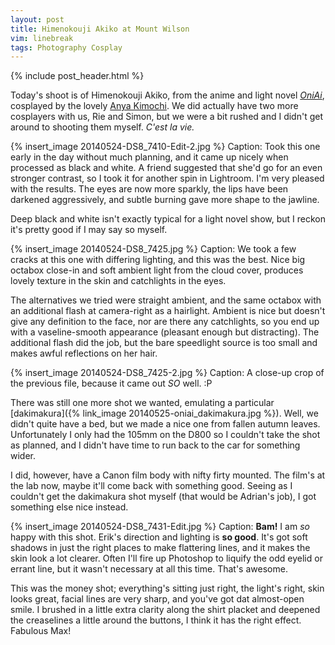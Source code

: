 ```yaml
---
layout: post
title: Himenokouji Akiko at Mount Wilson
vim: linebreak
tags: Photography Cosplay
---
```


{% include post_header.html %}

Today's shoot is of Himenokouji Akiko, from the anime and light novel [*OniAi*](http://en.wikipedia.org/wiki/Onii-chan_dakedo_Ai_sae_Areba_Kankei_Naiyone!), cosplayed by the lovely [Anya Kimochi](https://www.facebook.com/AnyaKimochi). We did actually have two more cosplayers with us, Rie and Simon, but we were a bit rushed and I didn't get around to shooting them myself. *C'est la vie.*

{% insert_image 20140524-DS8_7410-Edit-2.jpg %}
Caption: Took this one early in the day without much planning, and it came up nicely when processed as black and white. A friend suggested that she'd go for an even stronger contrast, so I took it for another spin in Lightroom. I'm very pleased with the results. The eyes are now more sparkly, the lips have been darkened aggressively, and subtle burning gave more shape to the jawline.

Deep black and white isn't exactly typical for a light novel show, but I reckon it's pretty good if I may say so myself.


{% insert_image 20140524-DS8_7425.jpg %}
Caption: We took a few cracks at this one with differing lighting, and this was the best. Nice big octabox close-in and soft ambient light from the cloud cover, produces lovely texture in the skin and catchlights in the eyes.

The alternatives we tried were straight ambient, and the same octabox with an additional flash at camera-right as a hairlight. Ambient is nice but doesn't give any definition to the face, nor are there any catchlights, so you end up with a vaseline-smooth appearance (pleasant enough but distracting). The additional flash did the job, but the bare speedlight source is too small and makes awful reflections on her hair.


{% insert_image 20140524-DS8_7425-2.jpg %}
Caption: A close-up crop of the previous file, because it came out *SO* well. :P

There was still one more shot we wanted, emulating a particular [dakimakura]({% link_image 20140525-oniai_dakimakura.jpg %}). Well, we didn't quite have a bed, but we made a nice one from fallen autumn leaves. Unfortunately I only had the 105mm on the D800 so I couldn't take the shot as planned, and I didn't have time to run back to the car for something wider.

I did, however, have a Canon film body with nifty firty mounted. The film's at the lab now, maybe it'll come back with something good. Seeing as I couldn't get the dakimakura shot myself (that would be Adrian's job), I got something else nice instead.

{% insert_image 20140524-DS8_7431-Edit.jpg %}
Caption: **Bam!** I am *so* happy with this shot. Erik's direction and lighting is **so good**. It's got soft shadows in just the right places to make flattering lines, and it makes the skin look a lot clearer. Often I'll fire up Photoshop to liquify the odd eyelid or errant line, but it wasn't necessary at all this time. That's awesome.

This was the money shot; everything's sitting just right, the light's right, skin looks great, facial lines are very sharp, and you've got dat almost-open smile. I brushed in a little extra clarity along the shirt placket and deepened the creaselines a little around the buttons, I think it has the right effect. Fabulous Max!
